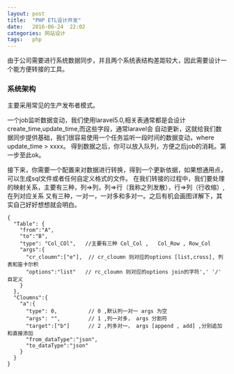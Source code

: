 ```yaml
---
layout: post
title:  "PHP ETL设计开发"
date:   2016-06-24  22:02
categories: 网站设计
tags:   php
---
```


  由于公司需要进行系统数据同步，并且两个系统表结构差距较大，因此需要设计一个能方便转接的工具。


###  系统架构
  
  主要采用常见的生产发布者模式。

  一个job监听数据变动，我们使用laravel5.0,相关表通常都是会设计create_time,update_time,而这些字段，通常laravel会
  自动更新，这就给我们数据同步提供基础，我们很容易使用一个任务监听一段时间的数据变动，where update_time > xxxx。
  得到数据之后，你可以放入队列，方便之后job的消耗。第一步至此ok。


  接下来，你需要一个配置来对数据进行转换，得到一个更新依据，如果想通用点，可以生成sql文件或者任何自定义格式的文件。
  在我们转接的过程中，我们要处理的映射关系，主要有三种，列=>列，列=>行（我称之列发散），行=>列（行收缩）,在列对应关系
  又有三种，一对一，一对多和多对一。之后有机会画图详解下，其实自己好好想想就会明白。



    {
      "Table": {
        "from":"A",
        "to":"B",
        "type": "Col_COl",   //主要有三种 Col_Col ,   Col_Row , Row_Col
        "args":{
          "cr_cloumn":["e"],  // cr_cloumn 则对应的options [list,cross], 列表和笛卡尔积 
          "options":"list"   // rc_cloumn 则对应的options join的字符',' '/' 自定义
        }
      },
      "Cloumns":{
        "a":{
          "type": 0,          // 0 ,默认列一对一 args 为空
          "args": "",         // 1 ,列一对多， args 分割符
          "target":["b"]      // 2 ,列多对一， args [append , add] ,分别追加和直接添加
          "from_dataType":"json",
          "to_dataType":"json"
        }
      }
    }
    


